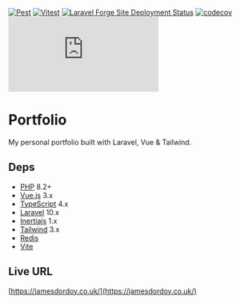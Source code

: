 [![Pest](https://github.com/jamesdordoy/Portfolio/actions/workflows/pest.yml/badge.svg)](https://github.com/jamesdordoy/Portfolio/actions/workflows/pest.yml)
[![Vitest](https://github.com/jamesdordoy/Portfolio/actions/workflows/vitest.yml/badge.svg)](https://github.com/jamesdordoy/Portfolio/actions/workflows/vitest.yml)
[![Laravel Forge Site Deployment Status](https://img.shields.io/endpoint?url=https%3A%2F%2Fforge.laravel.com%2Fsite-badges%2Fab05790a-5566-4623-a22e-793672fe7d74%3Fdate%3D1&style=flat)](https://forge.laravel.com/servers/791996/sites/2359390)
[![codecov](https://codecov.io/gh/jamesdordoy/Portfolio/branch/master/graph/badge.svg?token=LEVHXT24SG)](https://codecov.io/gh/jamesdordoy/Portfolio)
[![statuscake](https://app.statuscake.com/button/index.php?Track=7143659&Days=1&Design=2)](https://www.statuscake.com)

# Portfolio
My personal portfolio built with Laravel, Vue & Tailwind.

## Deps

* [PHP](https://www.php.net/releases/8.2/en.php) 8.2+
* [Vue.js](https://vuejs.org/) 3.x
* [TypeScript](https://www.typescriptlang.org/) 4.x
* [Laravel](http://laravel.com/docs/) 10.x
* [Inertiajs](https://inertiajs.com/) 1.x
* [Tailwind](https://tailwindcss.com/) 3.x
* [Redis](https://redis.io/)
* [Vite](https://vitejs.dev/)

## Live URL
[https://jamesdordoy.co.uk/](https://jamesdordoy.co.uk/)
